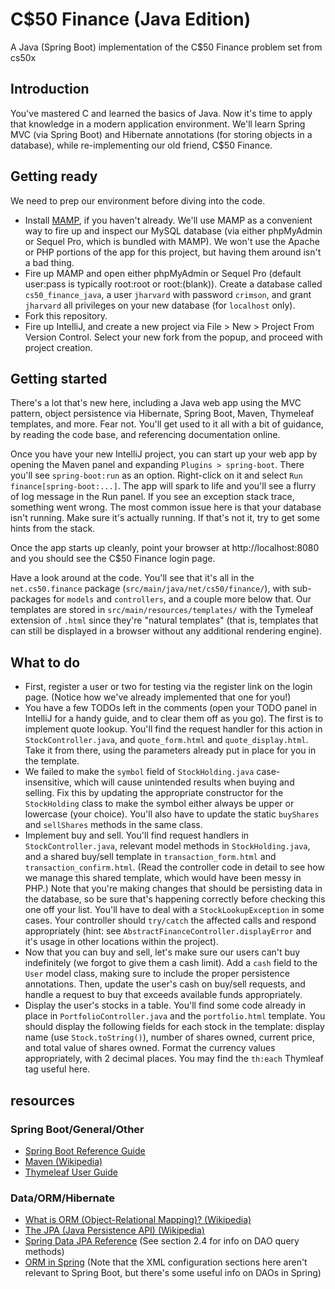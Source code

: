 # C$50 Finance (Java Edition)
A Java (Spring Boot) implementation of the C$50 Finance problem set from cs50x


## Introduction
You've mastered C and learned the basics of Java. Now it's time to apply that knowledge in a modern application environment. We'll learn Spring MVC (via Spring Boot) and Hibernate annotations (for storing objects in a database), while re-implementing our old friend, C$50 Finance.

## Getting ready
We need to prep our environment before diving into the code.
* Install [MAMP](https://www.mamp.info), if you haven't already. We'll use MAMP as a convenient way to fire up and inspect our MySQL database (via either phpMyAdmin or Sequel Pro, which is bundled with MAMP). We won't use the Apache or PHP portions of the app for this project, but having them around isn't a bad thing.
* Fire up MAMP and open either phpMyAdmin or Sequel Pro (default user:pass is typically root:root or root:(blank)). Create a database called `cs50_finance_java`, a user `jharvard` with password `crimson`, and grant `jharvard` all privileges on your new database (for `localhost` only).
* Fork this repository.
* Fire up IntelliJ, and create a new project via File > New > Project From Version Control. Select your new fork from the popup, and proceed with project creation.

## Getting started
There's a lot that's new here, including a Java web app using the MVC pattern, object persistence via Hibernate, Spring Boot, Maven, Thymeleaf templates, and more. Fear not. You'll get used to it all with a bit of guidance, by reading the code base, and referencing documentation online.

Once you have your new IntelliJ project, you can start up your web app by opening the Maven panel and expanding `Plugins > spring-boot`. There you'll see `spring-boot:run` as an option. Right-click on it and select `Run finance[spring-boot:...]`. The app will spark to life and you'll see a flurry of log message in the Run panel. If you see an exception stack trace, something went wrong. The most common issue here is that your database isn't running. Make sure it's actually running. If that's not it, try to get some hints from the stack.

Once the app starts up cleanly, point your browser at http://localhost:8080 and you should see the C$50 Finance login page.

Have a look around at the code. You'll see that it's all in the `net.cs50.finance` package (`src/main/java/net/cs50/finance/`), with sub-packages for `models` and `controllers`, and a couple more below that. Our templates are stored in `src/main/resources/templates/` with the Tymeleaf extension of `.html` since they're "natural templates" (that is, templates that can still be displayed in a browser without any additional rendering engine).

## What to do
* First, register a user or two for testing via the register link on the login page. (Notice how we've already implemented that one for you!)
* You have a few TODOs left in the comments (open your TODO panel in IntelliJ for a handy guide, and to clear them off as you go). The first is to implement quote lookup. You'll find the request handler for this action in `StockController.java`, and `quote_form.html` and  `quote_display.html`. Take it from there, using the parameters already put in place for you in the template.
* We failed to make the `symbol` field of `StockHolding.java` case-insensitive, which will cause unintended results when buying and selling. Fix this by updating the appropriate constructor for the `StockHolding` class to make the symbol either always be upper or lowercase (your choice). You'll also have to update the static `buyShares` and `sellShares` methods in the same class.
* Implement buy and sell. You'll find request handlers in `StockController.java`, relevant model methods in `StockHolding.java`, and a shared buy/sell template in `transaction_form.html` and `transaction_confirm.html`. (Read the controller code in detail to see how we manage this shared template, which would have been messy in PHP.) Note that you're making changes that should be persisting data in the database, so be sure that's happening correctly before checking this one off your list. You'll have to deal with a `StockLookupException` in some cases. Your controller should `try/catch` the affected calls and respond appropriately (hint: see `AbstractFinanceController.displayError` and it's usage in other locations within the project).
* Now that you can buy and sell, let's make sure our users can't buy indefinitely (we forgot to give them a cash limit). Add a `cash` field to the `User` model class, making sure to include the proper persistence annotations. Then, update the user's cash on buy/sell requests, and handle a request to buy that exceeds available funds appropriately.
* Display the user's stocks in a table. You'll find some code already in place in `PortfolioController.java` and the `portfolio.html` template. You should display the following fields for each stock in the template: display name (use `Stock.toString()`), number of shares owned, current price, and total value of shares owned. Format the currency values appropriately, with 2 decimal places. You may find the `th:each` Thymleaf tag useful here.

## resources

### Spring Boot/General/Other
* [Spring Boot Reference Guide](http://docs.spring.io/spring-boot/docs/current/reference/htmlsingle/)
* [Maven (Wikipedia)](http://en.wikipedia.org/wiki/Apache_Maven)
* [Thymeleaf User Guide](http://www.thymeleaf.org/doc/tutorials/2.1/usingthymeleaf.html)

### Data/ORM/Hibernate
* [What is ORM (Object-Relational Mapping)? (Wikipedia)](http://en.wikipedia.org/wiki/Object-relational_mapping)
* [The JPA (Java Persistence API) (Wikipedia)](http://en.wikipedia.org/wiki/Java_Persistence_API#Related_technologies)
* [Spring Data JPA Reference](http://docs.spring.io/spring-data/jpa/docs/1.8.0.RELEASE/reference/html/) (See section 2.4 for info on DAO query methods)
* [ORM in Spring](http://docs.spring.io/spring/docs/current/spring-framework-reference/html/orm.html) (Note that the XML configuration sections here aren't relevant to Spring Boot, but there's some useful info on DAOs in Spring)
